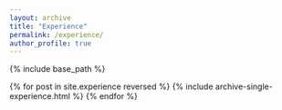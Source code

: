 ```yaml
---
layout: archive
title: "Experience"
permalink: /experience/
author_profile: true
---
```


{% include base_path %}

{% for post in site.experience reversed %}
  {% include archive-single-experience.html %}
{% endfor %}

